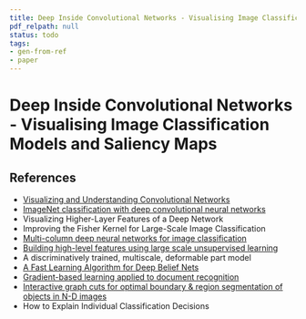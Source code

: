 ```yaml
---
title: Deep Inside Convolutional Networks - Visualising Image Classification Models and Saliency Maps
pdf_relpath: null
status: todo
tags:
- gen-from-ref
- paper
---
```


# Deep Inside Convolutional Networks - Visualising Image Classification Models and Saliency Maps

## References

- [Visualizing and Understanding Convolutional Networks](./visualizing-and-understanding-convolutional-networks.md)
- [ImageNet classification with deep convolutional neural networks](./imagenet-classification-with-deep-convolutional-neural-networks.md)
- Visualizing Higher-Layer Features of a Deep Network
- Improving the Fisher Kernel for Large-Scale Image Classification
- [Multi-column deep neural networks for image classification](./multi-column-deep-neural-networks-for-image-classification.md)
- [Building high-level features using large scale unsupervised learning](./building-high-level-features-using-large-scale-unsupervised-learning.md)
- A discriminatively trained, multiscale, deformable part model
- [A Fast Learning Algorithm for Deep Belief Nets](./a-fast-learning-algorithm-for-deep-belief-nets.md)
- [Gradient-based learning applied to document recognition](./gradient-based-learning-applied-to-document-recognition.md)
- [Interactive graph cuts for optimal boundary & region segmentation of objects in N-D images](./interactive-graph-cuts-for-optimal-boundary-region-segmentation-of-objects-in-n-d-images.md)
- How to Explain Individual Classification Decisions
